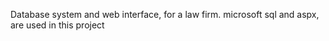 Database system and web interface, for a law firm.
microsoft sql and aspx, are used in this project
